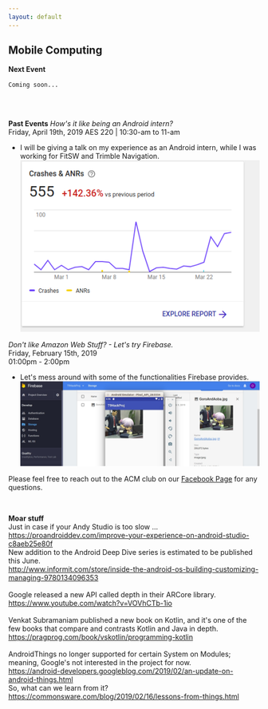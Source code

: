 ```yaml
---
layout: default
---
```

## Mobile Computing
**Next Event**
```
Coming soon...
```
<br>
<br>


**Past Events**
*How's it like being an Android intern?* <br>
Friday, April 19th, 2019 AES 220 | 10:30-am to 11-am <br>

* I will be giving a talk on my experience as an Android intern, while
I was working for FitSW and Trimble Navigation.
 ![Alt text](./MyMistake.png?raw=true "Time to put out the fire.")

*Don't like Amazon Web Stuff? - Let's try Firebase.*<br>
Friday, February 15th, 2019 <br>
01:00pm - 2:00pm
<br>

   * Let's mess around with some of the functionalities Firebase provides.
    ![Alt text](./2019_Feb_SIG.jpg?raw=true "Lonely Gourment and Firebase")

Please feel free to reach out to the ACM club on our [Facebook Page](https://www.facebook.com/MSUDenverACM/) for any questions.
<br>

<br>

**Moar stuff**
<br>
Just in case if your Andy Studio is too slow ...<br>
<https://proandroiddev.com/improve-your-experience-on-android-studio-c8aeb25e80f>
<br>
New addition to the Android Deep Dive series is estimated to be published this June.<br>
<http://www.informit.com/store/inside-the-android-os-building-customizing-managing-9780134096353><br>
<br>
Google released a new API called depth in their ARCore library.<br>
<https://www.youtube.com/watch?v=VOVhCTb-1io><br>
<br>
Venkat Subramaniam published a new book on Kotlin, and it's one of the few books that compare and contrasts
Kotlin and Java in depth.<br>
<https://pragprog.com/book/vskotlin/programming-kotlin><br>
<br>
AndroidThings no longer supported for certain System on Modules; meaning, Google's not interested in the project for now.<br>
<https://android-developers.googleblog.com/2019/02/an-update-on-android-things.html><br>
So, what can we learn from it?<br>
<https://commonsware.com/blog/2019/02/16/lessons-from-things.html><br>
